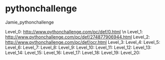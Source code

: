 # pythonchallenge
Jamie_pythonchallenge


Level_0: http://www.pythonchallenge.com/pc/def/0.html \n
Level_1: http://www.pythonchallenge.com/pc/def/274877906944.html
Level_2: http://www.pythonchallenge.com/pc/def/ocr.html
Level_3:
Level_4:
Level_5:
Level_6:
Level_7:
Level_8:
Level_9:
Level_10:
Level_11:
Level_12:
Level_13:
Level_14:
Level_15:
Level_16:
Level_17:
Level_18:
Level_19:
Level_20:
